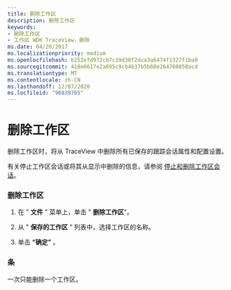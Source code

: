 ```yaml
---
title: 删除工作区
description: 删除工作区
keywords:
- 删除工作区
- 工作区 WDK TraceView，删除
ms.date: 04/20/2017
ms.localizationpriority: medium
ms.openlocfilehash: b252efd972cb7c19d38f2dca3a6474f1327f1ba0
ms.sourcegitcommit: 418e6617e2a695c9cb4b37b5b60e264760858acd
ms.translationtype: MT
ms.contentlocale: zh-CN
ms.lasthandoff: 12/07/2020
ms.locfileid: "96839765"
---
```

# <a name="deleting-a-workspace"></a>删除工作区

删除工作区时，将从 TraceView 中删除所有已保存的跟踪会话属性和配置设置。

有关停止工作区会话或将其从显示中删除的信息，请参阅 [停止和删除工作区会话](stopping-and-removing-a-workspace-session.md)。

### <a name="span-idto_delete_a_workspacespanspan-idto_delete_a_workspacespanto-delete-a-workspace"></a><span id="to_delete_a_workspace"></span><span id="TO_DELETE_A_WORKSPACE"></span>删除工作区

1.  在 " **文件** " 菜单上，单击 " **删除工作区**"。

2.  从 " **保存的工作区** " 列表中，选择工作区的名称。

3.  单击 **“确定”** 。

### <a name="span-idcommentspanspan-idcommentspancomment"></a><span id="comment"></span><span id="COMMENT"></span>条

一次只能删除一个工作区。

